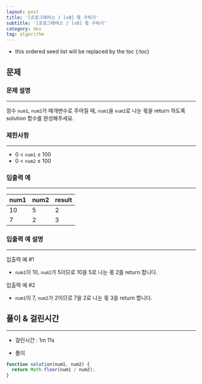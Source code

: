 ```yaml
---
layout: post
title: '[프로그래머스 / lv0] 몫 구하기'
subtitle: '[프로그래머스 / lv0] 몫 구하기'
category: dev
tag: algorithm
---
```


<!-- prettier-ignore -->
* this ordered seed list will be replaced by the toc
{:toc}

## 문제

### **문제 설명**

---

정수 `num1`, `num2`가 매개변수로 주어질 때, `num1`을 `num2`로 나눈 몫을 return 하도록 solution 함수를 완성해주세요.

### 제한사항

---

- 0 < `num1` ≤ 100
- 0 < `num2` ≤ 100

### 입출력 예

---

| num1 | num2 | result |
| ---- | ---- | ------ |
| 10   | 5    | 2      |
| 7    | 2    | 3      |

### 입출력 예 설명

---

입출력 예 #1

- `num1`이 10, `num2`가 5이므로 10을 5로 나눈 몫 2를 return 합니다.

입출력 예 #2

- `num1`이 7, `num2`가 2이므로 7을 2로 나눈 몫 3을 return 합니다.

## 풀이 & 걸린시간

---

- 걸린시간 : 1m 11s

- 풀이

```jsx
function solution(num1, num2) {
  return Math.floor(num1 / num2);
}
```
